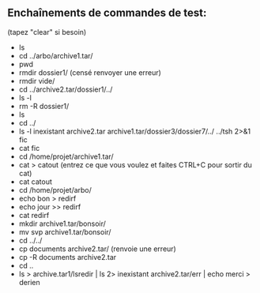 ## Enchaînements de commandes de test:
(tapez "clear" si besoin)
- ls
- cd ../arbo/archive1.tar/
- pwd
- rmdir dossier1/ (censé renvoyer une erreur)
- rmdir vide/
- cd ../archive2.tar/dossier1/../
- ls -l
- rm -R dossier1/
- ls
- cd ../
- ls -l inexistant archive2.tar archive1.tar/dossier3/dossier7/../ ../tsh 2>&1 fic
- cat fic
- cd /home/projet/archive1.tar/
- cat > catout
(entrez ce que vous voulez et faites CTRL+C pour sortir du cat)
- cat catout
- cd /home/projet/arbo/
- echo bon > redirf
- echo jour >> redirf
- cat redirf
- mkdir archive1.tar/bonsoir/
- mv svp archive1.tar/bonsoir/
- cd ../../
- cp documents archive2.tar/ (renvoie une erreur)
- cp -R documents archive2.tar
- cd ..
- ls > archive.tar1/lsredir | ls 2> inexistant archive2.tar/err | echo merci > derien
